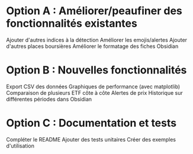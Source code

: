 # Option A : Améliorer/peaufiner des fonctionnalités existantes

Ajouter d'autres indices à la détection
Améliorer les emojis/alertes
Ajouter d'autres places boursières
Améliorer le formatage des fiches Obsidian

# Option B : Nouvelles fonctionnalités

Export CSV des données
Graphiques de performance (avec matplotlib)
Comparaison de plusieurs ETF côte à côte
Alertes de prix
Historique sur différentes périodes dans Obsidian

# Option C : Documentation et tests

Compléter le README
Ajouter des tests unitaires
Créer des exemples d'utilisation
